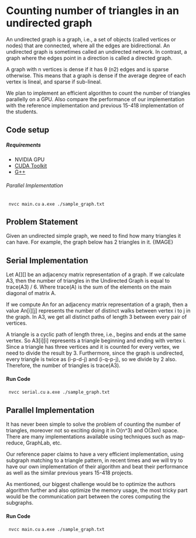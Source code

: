 # Counting number of triangles in an undirected graph

An undirected graph is a graph, i.e., a set of objects (called vertices or nodes) that are connected, where all the edges are bidirectional. An undirected graph is sometimes called an undirected network. In contrast, a graph where the edges point in a direction is called a directed graph.

A graph with n vertices is dense if it has θ (n2) edges and is sparse otherwise. This means that a graph is dense if the average degree of each vertex is lineal, and sparse if sub-lineal.

We plan to implement an efficient algorithm to count the number of triangles parallelly on a GPU. Also compare the performance of our implementation with the reference implementation and previous 15-418 implementation of the students.

## Code setup

##### Requirements

- NVIDIA GPU
- [CUDA Toolkit ](https://developer.nvidia.com/cuda-downloads 'CUDA Toolkit ')
- [G++](https://sourceforge.net/projects/mingw/ 'G++')

###### Parallel Implementation

` nvcc main.cu`
`a.exe ./sample_graph.txt`

## Problem Statement

Given an undirected simple graph, we need to find how many triangles it can have. For example, the graph below has 2 triangles in it.
{IMAGE}

## Serial Implementation

Let A[][] be an adjacency matrix representation of a graph. If we calculate A3, then the number of triangles in the Undirected Graph is equal to trace(A3) / 6. Where trace(A) is the sum of the elements on the main diagonal of matrix A.

If we compute An for an adjacency matrix representation of a graph, then a value An[i][j] represents the number of distinct walks between vertex i to j in the graph. In A3, we get all distinct paths of length 3 between every pair of vertices.

A triangle is a cyclic path of length three, i.e., begins and ends at the same vertex. So A3[i][i] represents a triangle beginning and ending with vertex i. Since a triangle has three vertices and it is counted for every vertex, we need to divide the result by 3. Furthermore, since the graph is undirected, every triangle is twice as (i-p-d-j) and (i-q-p-j), so we divide by 2 also. Therefore, the number of triangles is trace(A3).

#### Run Code

` nvcc serial.cu`
`a.exe ./sample_graph.txt`

## Parallel Implementation
It has never been simple to solve the problem of counting the number of triangles, moreover not so exciting doing it in O(n^3) and O(3xn) space. There are many implementations available using techniques such as map-reduce, GraphLab, etc.

Our reference paper claims to have a very efficient implementation, using subgraph matching to a triangle pattern, in recent times and we will try to have our own implementation of their algorithm and beat their performance as well as the similar previous years 15-418 projects.

As mentioned, our biggest challenge would be to optimize the authors algorithm further and also optimize the memory usage, the most tricky part would be the communication part between the cores computing the subgraphs.

#### Run Code

` nvcc main.cu`
`a.exe ./sample_graph.txt`
